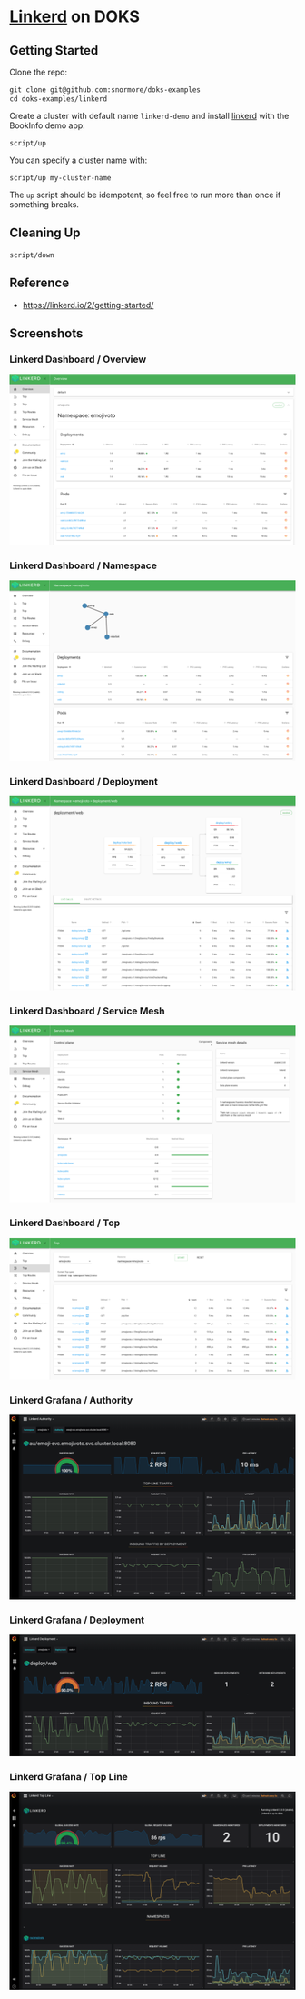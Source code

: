 # [Linkerd](https://linkerd.io/) on DOKS

## Getting Started

Clone the repo:
```
git clone git@github.com:snormore/doks-examples
cd doks-examples/linkerd
```

Create a cluster with default name `linkerd-demo` and install [linkerd](https://linkerd.io/) with the BookInfo demo app:
```
script/up
```

You can specify a cluster name with:
```
script/up my-cluster-name
```

The `up` script should be idempotent, so feel free to run more than once if something breaks.

## Cleaning Up

```
script/down
```

## Reference

 - https://linkerd.io/2/getting-started/

## Screenshots

### Linkerd Dashboard / Overview

![Linkerd Dashboard Overview Screenshot](images/linkerd-overview.png?raw=true)

### Linkerd Dashboard / Namespace

![Linkerd Dashboard Namespace Screenshot](images/linkerd-namespace.png?raw=true)

### Linkerd Dashboard / Deployment

![Linkerd Dashboard Deployment Screenshot](images/linkerd-deployment.png?raw=true)

### Linkerd Dashboard / Service Mesh

![Linkerd Dashboard Service Mesh Screenshot](images/linkerd-service-mesh.png?raw=true)

### Linkerd Dashboard / Top

![Linkerd Dashboard Top Screenshot](images/linkerd-top.png?raw=true)

### Linkerd Grafana / Authority

![Linkerd Grafana Authority Screenshot](images/linkerd-grafana-authority.png?raw=true)

### Linkerd Grafana / Deployment

![Linkerd Grafana Deployment Screenshot](images/linkerd-grafana-deployment.png?raw=true)

### Linkerd Grafana / Top Line

![Linkerd Grafana Top Line Screenshot](images/linkerd-grafana-top-line.png?raw=true)
